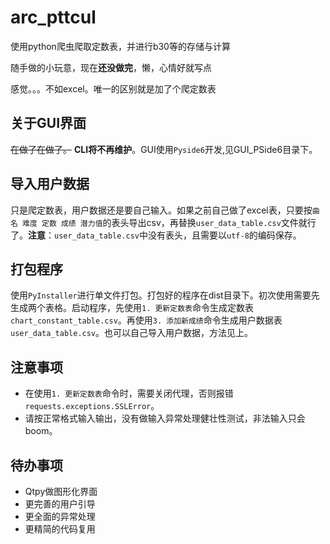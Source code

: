 # arc_pttcul

使用python爬虫爬取定数表，并进行b30等的存储与计算

随手做的小玩意，现在**还没做完**，懒，心情好就写点

感觉。。。不如excel。唯一的区别就是加了个爬定数表

## 关于GUI界面

~~在做了在做了。~~
**CLI将不再维护**。GUI使用`Pyside6`开发,见GUI_PSide6目录下。

## 导入用户数据

只是爬定数表，用户数据还是要自己输入。如果之前自己做了excel表，只要按`曲名 难度 定数 成绩 潜力值`的表头导出csv，再替换`user_data_table.csv`文件就行了。**注意**：`user_data_table.csv`中没有表头，且需要以`utf-8`的编码保存。

## 打包程序

使用`PyInstaller`进行单文件打包。打包好的程序在dist目录下。初次使用需要先生成两个表格。启动程序，先使用`1. 更新定数表`命令生成定数表`chart_constant_table.csv`。再使用`3. 添加新成绩`命令生成用户数据表`user_data_table.csv`。也可以自己导入用户数据，方法见上。

## 注意事项

* 在使用`1. 更新定数表`命令时，需要关闭代理，否则报错`requests.exceptions.SSLError`。
* 请按正常格式输入输出，没有做输入异常处理健壮性测试，非法输入只会boom。

## 待办事项

* Qtpy做图形化界面
* 更完善的用户引导
* 更全面的异常处理
* 更精简的代码复用
  